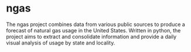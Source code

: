 # ngas

The ngas project combines data from various public sources to produce a forecast of natural gas usage in the United States. Written in python, the project aims to extract and consolidate information and provide a daily visual analysis of usage by state and locality. 
